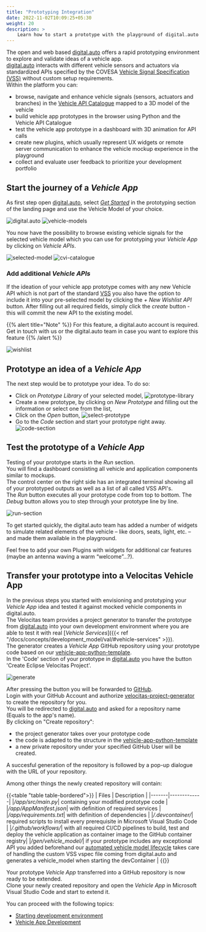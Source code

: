 ```yaml
---
title: "Prototyping Integration"
date: 2022-11-02T10:09:25+05:30
weight: 20
description: >
    Learn how to start a prototype with the playground of digital.auto and integrate it into Velocitas.
---
```


The open and web based [digital.auto](https://digitalauto.netlify.app/) offers a rapid prototyping environment to explore and validate ideas of a vehicle app.
</br>
[digital.auto](https://digitalauto.netlify.app/) interacts with different vehicle sensors and actuators via standardized APIs specified by the COVESA [Vehicle Signal Specification (VSS)](https://covesa.github.io/vehicle_signal_specification/introduction/) without custom setup requirements.
</br>
Within the platform you can:

- browse, navigate and enhance vehicle signals (sensors, actuators and branches) in the [Vehicle API Catalogue](https://digitalauto.netlify.app/model/STLWzk1WyqVVLbfymb4f/cvi/list) mapped to a 3D model of the vehicle
- build vehicle app prototypes in the browser using Python and the Vehicle API Catalogue
- test the vehicle app prototype in a dashboard with 3D animation for API calls
- create new plugins, which usually represent UX widgets or remote server communication to enhance the vehicle mockup experience in the playground
- collect and evaluate user feedback to prioritize your development portfolio

## Start the journey of a _Vehicle App_

As first step open [digital.auto](https://digitalauto.netlify.app/), select [_Get Started_](https://digitalauto.netlify.app/model) in the prototyping section of the landing page and use the Vehicle Model of your choice.

![digital.auto](./digital-auto.png)
![vehicle-models](./vehicle-models.png)

You now have the possibility to browse existing vehicle signals for the selected vehicle model which you can use for prototyping your _Vehicle App_ by clicking on _Vehicle APIs_.

![selected-model](./selected-model.png)
![cvi-catalogue](./cvi-catalogue.png)

### Add additional _Vehicle APIs_

If the ideation of your vehicle app prototype comes with any new Vehicle API which is not part of the standard [VSS](https://covesa.github.io/vehicle_signal_specification/introduction/) you also have the option to include it into your pre-selected model by clicking the _+ New Wishlist API_ button. After filling out all required fields, simply click the _create_ button - this will commit the new API to the existing model.

{{% alert title="Note" %}}
For this feature, a digital.auto account is required. Get in touch with us or the digital.auto team in case you want to explore this feature
{{% /alert %}}

![wishlist](./wishlist.png)

## Prototype an idea of a _Vehicle App_

The next step would be to prototype your idea. To do so:

- Click on _Prototype Library_ of your selected model,
![prototype-library](./prototype-library.png)
- Create a new prototype, by clicking on _New Prototype_ and filling out the information or select one from the list,
- Click on the _Open_ button,
![select-prototype](./select-prototype.png)
- Go to the _Code_ section and start your prototype right away.
![code-section](./code-section.png)

## Test the prototype of a _Vehicle App_

Testing of your prototype starts in the _Run_ section.
</br>
You will find a dashboard consisting all vehicle and application components similar to mockups. 
</br>
The control center on the right side has an integrated terminal showing all of your prototyped outputs as well as a list of all called VSS API's.
</br>
The _Run_ button executes all your prototype code from top to bottom. The _Debug_ button allows you to step through your prototype line by line.

![run-section](./run-section.png)

To get started quickly, the digital.auto team has added a number of widgets to simulate related elements of the vehicle – like doors, seats, light, etc. – and made them available in the playground.

Feel free to add your own Plugins with widgets for additional car features (maybe an antenna waving a warm “welcome”…?).

## Transfer your prototype into a Velocitas Vehicle App

In the previous steps you started with envisioning and prototyping your _Vehicle App_ idea and tested it against mocked vehicle components in digital.auto.
</br>
The Velocitas team provides a project generator to transfer the prototype from [digital.auto](https://digitalauto.netlify.app/) into your own development environment where you are able to test it with real [_Vehicle Services_]({{< ref "/docs/concepts/development_model/val/#vehicle-services" >}}).
</br>
The generator creates a _Vehicle App_ GitHub repository using your prototype code based on our [vehicle-app-python-template](https://github.com/eclipse-velocitas/vehicle-app-python-template).
</br>
In the 'Code' section of your prototype in [digital.auto](https://digitalauto.netlify.app/) you have the button 'Create Eclipse Velocitas Project'.

![generate](./generate.png)

After pressing the button you will be forwarded to [GitHub](https://github.com/).
</br>
Login with your GitHub Account and authorize [velocitas-project-generator](https://github.com/eclipse-velocitas/velocitas-project-generator-npm) to create the repository for you.
</br>
You will be redirected to [digital.auto](https://digitalauto.netlify.app/) and asked for a repository name (Equals to the app's name).
</br>
By clicking on "Create repository":

- the project generator takes over your prototype code
- the code is adapted to the structure in the [vehicle-app-python-template](https://github.com/eclipse-velocitas/vehicle-app-python-template)
- a new private repository under your specified GitHub User will be created.

A succesful generation of the repository is followed by a pop-up dialogue with the URL of your repository. 

Among other things the newly created repository will contain:

{{<table "table table-bordered">}}
| Files | Description |
|-------|-------------|
|_/app/src/main.py_| containing your modified prototype code |
|_/app/AppManifest.json_| with definition of required services |
|_/app/requirements.txt_| with definition of dependencies |
|_/.devcontainer/_| required scripts to install every prerequisite in Microsoft Visual Studio Code |
|_/.github/workflows/_| with all required CI/CD pipelines to build, test and deploy the vehicle application as container image to the GitHub container registry|
|_/gen/vehicle\_model/_| if your prototype includes any exceptional API you added beforehand our [automated vehicle model lifecycle](/docs/tutorials/vehicle_model_creation/automated_model_lifecycle) takes care of handling the custom VSS vspec file coming from digital.auto and generates a vehicle_model when starting the devContainer |
{{</table>}}

Your prototype _Vehicle App_ transferred into a GitHub repository is now ready to be extended.
</br>
Clone your newly created repository and open the _Vehicle App_ in Microsoft Visual Studio Code and start to extend it.

You can proceed with the following topics:

- [Starting development environment](https://eclipse-velocitas.github.io/velocitas-docs/docs/tutorials/quickstart/#starting-development-environment)
- [Vehicle App Development](<https://eclipse-velocitas.github.io/velocitas-docs/docs/tutorials/vehicle-app-development/tutorial_how_to_create_a_vehicle_app_python/>)
